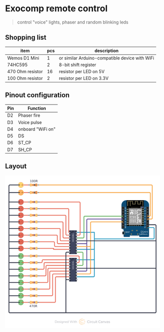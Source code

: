 # Exocomp remote control

> control "voice" lights, phaser and random blinking leds

## Shopping list

| item             | pcs | description                                    |
| ---------------- | --- | ---------------------------------------------- |
| Wemos D1 Mini    | 1   | or similar Arduino-compatible device with WiFi |
| 74HC595          | 2   | 8-bit shift register                           |
| 470 Ohm resistor | 16  | resistor per LED on 5V                         |
| 100 Ohm resistor | 2   | resistor per LED on 3.3V                       |

## Pinout configuration

| Pin | Function          |
| --- | ----------------- |
| D2  | Phaser fire       |
| D3  | Voice pulse       |
| D4  | onboard "WiFi on" |
| D5  | DS                |
| D6  | ST_CP             |
| D7  | SH_CP             |

## Layout

![Circuit layout](./docs/Exocomp-layout.png)
